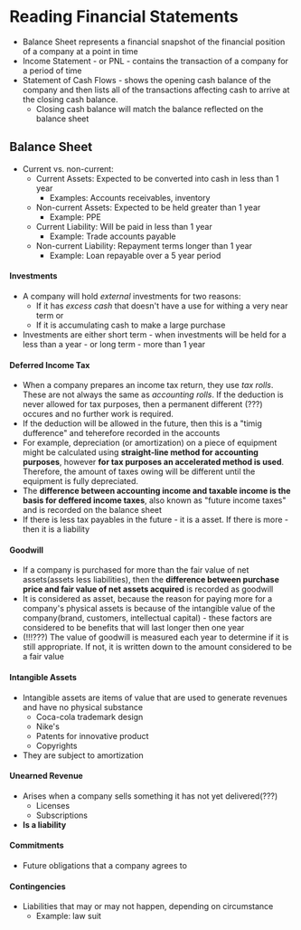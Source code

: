 # Reading Financial Statements

- Balance Sheet represents a financial snapshot of the financial position of a company at a point in time
- Income Statement - or PNL - contains the transaction of a company for a period of time
- Statement of Cash Flows - shows  the opening cash balance of the company and then lists all of the transactions affecting cash to arrive at the closing cash balance.
  - Closing cash balance will match the balance reflected on the balance sheet 

## Balance Sheet
- Current vs. non-current:
  - Current Assets: Expected to be converted into cash in less than 1 year
    - Examples: Accounts receivables, inventory
  - Non-current Assets: Expected to be held greater than 1 year
    - Example: PPE
  - Current Liability: Will be paid in less than 1 year
    - Example: Trade accounts payable
  - Non-current Liability: Repayment terms longer than 1 year
    - Example: Loan repayable over a 5 year period

#### Investments
- A company will hold *external* investments for two reasons:
  - If it has *excess cash* that doesn't have a use for withing a very near term or
  - If it is accumulating cash to make a large purchase 
- Investments are either short term - when investments will be held for a less than a year - or long term - more than 1 year

#### Deferred Income Tax
- When a company prepares an income tax return, they use *tax rolls*. These are not always the same as *accounting rolls*. If the deduction is never allowed for tax purposes, then a permanent different (???) occures and no further work is required.
- If the deduction will be allowed in the future, then this is a "timig dufference" and teherefore recorded in the accounts
- For example, depreciation (or amortization) on a piece of equipment might be calculated using **straight-line method for accounting purposes**, however **for tax purposes an accelerated method is used**. Therefore, the amount of taxes owing will be different until the equipment is fully depreciated.
- The **difference between accounting income and taxable income is the basis for deffered income taxes**, also known as "future income taxes" and is recorded on the balance sheet 
- If there is less tax payables in the future - it is a asset. If there is more - then it is a liability

#### Goodwill
- If a company is purchased for more than the fair value of net assets(assets less liabilities), then the **difference between purchase price and fair value of net assets acquired** is recorded as goodwill
- It is considered as asset, because the reason for paying more for a company's physical assets is because of the intangible value of the company(brand, customers, intellectual capital) - these factors are considered to be benefits that will last longer then one year
- (!!!???) The value of goodwill is measured each year to determine if it is still appropriate. If not, it is written down to the amount considered to be a fair value

#### Intangible Assets
- Intangible assets are items of value that are used to generate revenues and have no physical substance
  - Coca-cola trademark design
  - Nike's
  - Patents for innovative product
  - Copyrights
 - They are subject to amortization
 
#### Unearned Revenue
 - Arises when a company sells something it has not yet delivered(???)
   -  Licenses
   -  Subscriptions
 - **Is a liability**
#### Commitments
- Future obligations that a company agrees to

#### Contingencies
- Liabilities that may or may not happen, depending on circumstance
  - Example: law suit
